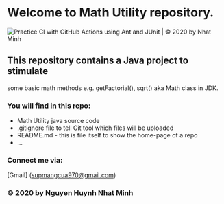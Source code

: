 # Welcome to Math Utility repository. 
![Practice CI with GitHub Actions using Ant and JUnit | © 2020 by Nhat Minh](https://github.com/wingfam/math-util/workflows/Practice%20CI%20with%20GitHub%20Actions%20using%20Ant%20and%20JUnit%20%7C%20%C2%A9%202020%20by%20giao.lang/badge.svg)

## This repository contains a Java project to stimulate 
some basic math methods e.g. getFactorial(), sqrt() aka Math class
in JDK.

### You will find in this repo:
* Math Utility java source code
* .gitignore file to tell Git tool which files will be uploaded
* README.md - this is file itself to show the home-page of a repo
* ...

### Connect me via:
[Gmail] (supmangcua970@gmail.com)

### © 2020 by Nguyen Huynh Nhat Minh
